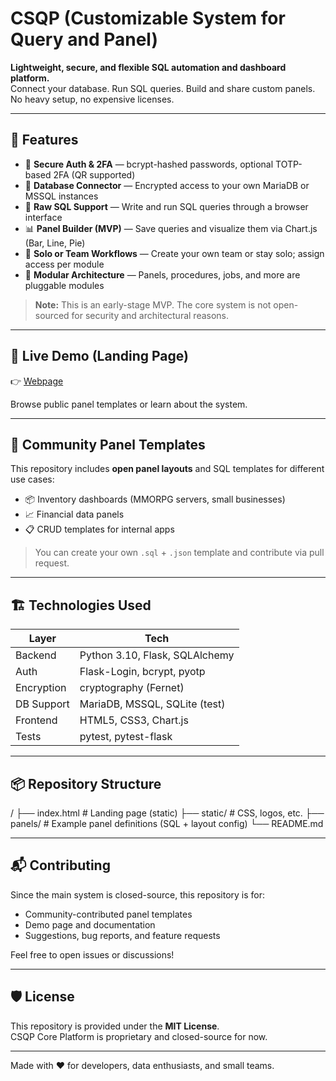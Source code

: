# CSQP (Customizable System for Query and Panel)

**Lightweight, secure, and flexible SQL automation and dashboard platform.**  
Connect your database. Run SQL queries. Build and share custom panels. No heavy setup, no expensive licenses.

---

## 🌟 Features

- 🔐 **Secure Auth & 2FA** — bcrypt-hashed passwords, optional TOTP-based 2FA (QR supported)
- 🔌 **Database Connector** — Encrypted access to your own MariaDB or MSSQL instances
- 📝 **Raw SQL Support** — Write and run SQL queries through a browser interface
- 📊 **Panel Builder (MVP)** — Save queries and visualize them via Chart.js (Bar, Line, Pie)
- 👥 **Solo or Team Workflows** — Create your own team or stay solo; assign access per module
- 🧱 **Modular Architecture** — Panels, procedures, jobs, and more are pluggable modules

> **Note:** This is an early-stage MVP. The core system is not open-sourced for security and architectural reasons.

---

## 🔗 Live Demo (Landing Page)

👉 [Webpage](https://kantrveysel.github.io/csqp/)

Browse public panel templates or learn about the system.

---

## 🎨 Community Panel Templates

This repository includes **open panel layouts** and SQL templates for different use cases:
- 📦 Inventory dashboards (MMORPG servers, small businesses)
- 📈 Financial data panels
- 📋 CRUD templates for internal apps

> You can create your own `.sql` + `.json` template and contribute via pull request.

---

## 🏗️ Technologies Used

| Layer | Tech |
|-------|------|
| Backend | Python 3.10, Flask, SQLAlchemy |
| Auth | Flask-Login, bcrypt, pyotp |
| Encryption | cryptography (Fernet) |
| DB Support | MariaDB, MSSQL, SQLite (test) |
| Frontend | HTML5, CSS3, Chart.js |
| Tests | pytest, pytest-flask |

---

## 📦 Repository Structure

/ 
├── index.html # Landing page (static)
├── static/ # CSS, logos, etc. 
├── panels/ # Example panel definitions (SQL + layout config) 
└── README.md


---

## 📬 Contributing

Since the main system is closed-source, this repository is for:
- Community-contributed panel templates
- Demo page and documentation
- Suggestions, bug reports, and feature requests

Feel free to open issues or discussions!

---

## 🛡️ License

This repository is provided under the **MIT License**.  
CSQP Core Platform is proprietary and closed-source for now.

---

Made with ❤️ for developers, data enthusiasts, and small teams.

